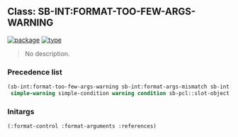 ## Class: SB-INT:FORMAT-TOO-FEW-ARGS-WARNING
[![package](https://img.shields.io/badge/Package-SB--INT-5f9ea0.svg?style=social&colorA=999999)](../) [![type](https://img.shields.io/badge/Type-Class-5f9ea0.svg?style=social&colorA=999999)](../#class) 

> No description.

### Precedence list
```cl
(sb-int:format-too-few-args-warning sb-int:format-args-mismatch sb-int:reference-condition
 simple-warning simple-condition warning condition sb-pcl::slot-object t)
```
### Initargs
```cl
(:format-control :format-arguments :references)
```
